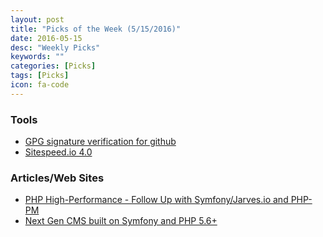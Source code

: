 ```yaml
---
layout: post
title: "Picks of the Week (5/15/2016)"
date: 2016-05-15
desc: "Weekly Picks"
keywords: ""
categories: [Picks]
tags: [Picks]
icon: fa-code
---
```


<h3 id="tools:ec0ca3534a1688c2167393b6393e5525">Tools</h3>

<ul>
<li><a href="https://github.com/blog/2144-gpg-signature-verification">GPG signature verification for github</a></li>
<li><a href="https://github.com/sitespeedio/sitespeed.io/tree/4.0">Sitespeed.io 4.0</a>
<br /></li>
</ul>

<h3 id="articles-web-sites:ec0ca3534a1688c2167393b6393e5525">Articles/Web Sites</h3>

<ul>
<li><a href="http://marcjschmidt.de/blog/2016/04/16/php-high-performance-reactphp-jarves-symfony-follow-up.html">PHP High-Performance - Follow Up with Symfony/Jarves.io and PHP-PM
</a></li>
<li><a href="http://jarves.io/">Next Gen CMS built on Symfony and PHP 5.6+</a>
<br /></li>
</ul>